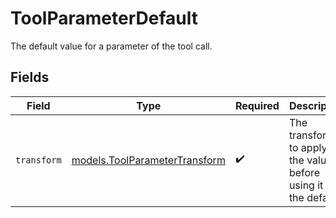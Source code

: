 # ToolParameterDefault

The default value for a parameter of the tool call.


## Fields

| Field                                                                | Type                                                                 | Required                                                             | Description                                                          |
| -------------------------------------------------------------------- | -------------------------------------------------------------------- | -------------------------------------------------------------------- | -------------------------------------------------------------------- |
| `transform`                                                          | [models.ToolParameterTransform](../models/toolparametertransform.md) | :heavy_check_mark:                                                   | The transform to apply to the value before using it as the default.  |